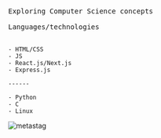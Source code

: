 <samp>
Exploring Computer Science concepts
<br/>
<br/>
Languages/technologies
</samp>
<br/>
<br/>

```
- HTML/CSS
- JS
- React.js/Next.js
- Express.js

------

- Python
- C
- Linux
```

<p align="left"> <img src="https://komarev.com/ghpvc/?username=metastag&label=Profile%20views&color=0e75b6&style=flat" alt="metastag" /> </p>
